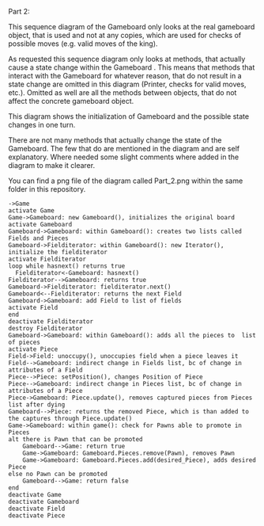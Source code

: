 Part 2:

This sequence diagram of the Gameboard only looks at the real gameboard object, that is used and not at any copies, 
which are used for checks of possible moves (e.g. valid moves of the king).

As requested this sequence diagram only looks at methods, that actually cause a state change within the Gameboard . This
means that methods that interact with the Gameboard for whatever reason, that do not result in a state change are omitted
 in this diagram (Printer, checks for valid moves, etc.). Omitted as well are all the methods between objects, that do not affect
 the concrete gameboard object.
 
This diagram shows the initialization of Gameboard and the possible state changes in one turn.

There are not many methods that actually change the state of the Gameboard. The few that do are mentioned in the diagram
and are self explanatory. Where needed some slight comments where added in the diagram to make it clearer.
 
You can find a png file of the diagram called Part_2.png within the same folder in this repository.













```puml
->Game
activate Game
Game->Gameboard: new Gameboard(), initializes the original board
activate Gameboard
Gameboard->Gameboard: within Gameboard(): creates two lists called Fields and Pieces
Gameboard->Fielditerator: within Gameboard(): new Iterator(), initialize the fielditerator
activate Fielditerator
loop while hasnext() returns true
  Fielditerator<-Gameboard: hasnext()
Fielditerator-->Gameboard: returns true
Gameboard->Fielditerator: fielditerator.next()
Gameboard<--Fielditerator: returns the next Field
Gameboard->Gameboard: add Field to list of fields
activate Field
end
deactivate Fielditerator
destroy Fielditerator
Gameboard->Gameboard: within Gameboard(): adds all the pieces to  list of pieces
activate Piece
Field->Field: unoccupy(), unoccupies field when a piece leaves it
Field-->Gameboard: indirect change in Fields list, bc of change in attributes of a Field
Piece-->Piece: setPosition(), changes Position of Piece
Piece-->Gameboard: indirect change in Pieces list, bc of change in attributes of a Piece
Piece->Gameboard: Piece.update(), removes captured pieces from Pieces list after dying
Gameboard-->Piece: returns the removed Piece, which is than added to the captures through Piece.update()
Game->Gameboard: within game(): check for Pawns able to promote in Pieces
alt there is Pawn that can be promoted
    Gameboard-->Game: return true
    Game->Gameboard: Gameboard.Pieces.remove(Pawn), removes Pawn 
    Game->Gameboard: Gameboard.Pieces.add(desired_Piece), adds desired Piece 
else no Pawn can be promoted
    Gameboard-->Game: return false
end
deactivate Game
deactivate Gameboard
deactivate Field
deactivate Piece